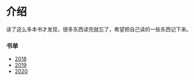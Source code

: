 # 介绍

读了这么多本书才发现，很多东西读完就忘了，希望把自己读的一些东西记下来。

### 书单

- [2018](2018.html)
- [2019](2019.html)
- [2020](2020.html)
